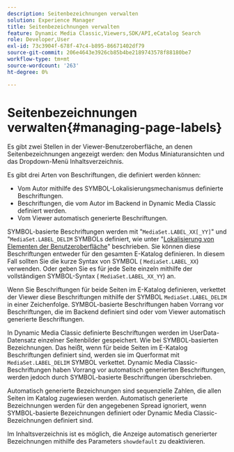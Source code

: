 ```yaml
---
description: Seitenbezeichnungen verwalten
solution: Experience Manager
title: Seitenbezeichnungen verwalten
feature: Dynamic Media Classic,Viewers,SDK/API,eCatalog Search
role: Developer,User
exl-id: 73c3904f-678f-47c4-b895-86671402df79
source-git-commit: 206e4643e3926cb85b4be2189743578f88180be7
workflow-type: tm+mt
source-wordcount: '263'
ht-degree: 0%

---
```


# Seitenbezeichnungen verwalten{#managing-page-labels}

Es gibt zwei Stellen in der Viewer-Benutzeroberfläche, an denen Seitenbezeichnungen angezeigt werden: den Modus Miniaturansichten und das Dropdown-Menü Inhaltsverzeichnis.

Es gibt drei Arten von Beschriftungen, die definiert werden können:

* Vom Autor mithilfe des SYMBOL-Lokalisierungsmechanismus definierte Beschriftungen.
* Beschriftungen, die vom Autor im Backend in Dynamic Media Classic definiert werden.
* Vom Viewer automatisch generierte Beschriftungen.

SYMBOL-basierte Beschriftungen werden mit &quot;`MediaSet.LABEL_XX[_YY]`&quot; und &quot;`MediaSet.LABEL_DELIM` SYMBOLs definiert, wie unter &quot;[Lokalisierung von Elementen der Benutzeroberfläche](../../c-html5-s7-aem-asset-viewers/c-html5-20-ecatalog-viewer-about/c-html5-20-ecatalog-viewer-localization.md#concept-cbfc39344c494eb7b9f6a272cff0cc74)&quot; beschrieben. Sie können diese Beschriftungen entweder für den gesamten E-Katalog definieren. In diesem Fall sollten Sie die kurze Syntax von SYMBOL ( `MediaSet.LABEL_XX`) verwenden. Oder geben Sie es für jede Seite einzeln mithilfe der vollständigen SYMBOL-Syntax ( `MediaSet.LABEL_XX_YY`) an.

Wenn Sie Beschriftungen für beide Seiten im E-Katalog definieren, verkettet der Viewer diese Beschriftungen mithilfe der SYMBOL `MediaSet.LABEL_DELIM` in einer Zeichenfolge. SYMBOL-basierte Beschriftungen haben Vorrang vor Beschriftungen, die im Backend definiert sind oder vom Viewer automatisch generierte Beschriftungen.

In Dynamic Media Classic definierte Beschriftungen werden im UserData-Datensatz einzelner Seitenbilder gespeichert. Wie bei SYMBOL-basierten Bezeichnungen. Das heißt, wenn für beide Seiten im E-Katalog Beschriftungen definiert sind, werden sie im Querformat mit `MediaSet.LABEL_DELIM` SYMBOL verkettet. Dynamic Media Classic-Beschriftungen haben Vorrang vor automatisch generierten Beschriftungen, werden jedoch durch SYMBOL-basierte Beschriftungen überschrieben.

Automatisch generierte Bezeichnungen sind sequenzielle Zahlen, die allen Seiten im Katalog zugewiesen werden. Automatisch generierte Bezeichnungen werden für den angegebenen Spread ignoriert, wenn SYMBOL-basierte Bezeichnungen definiert oder Dynamic Media Classic-Bezeichnungen definiert sind.

Im Inhaltsverzeichnis ist es möglich, die Anzeige automatisch generierter Bezeichnungen mithilfe des Parameters `showdefault` zu deaktivieren.
